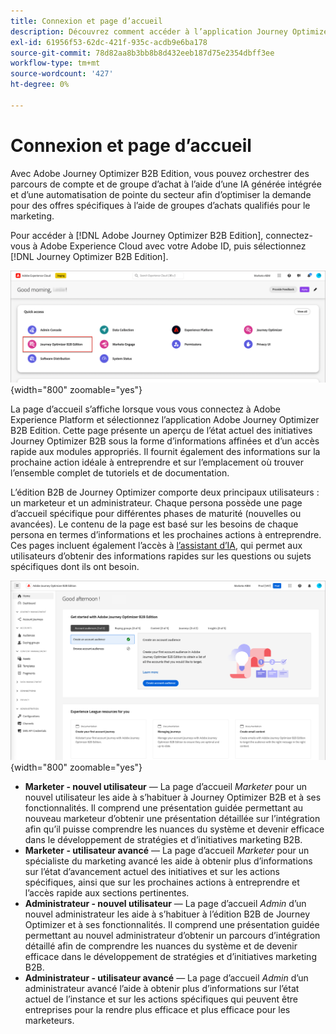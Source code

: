 ```yaml
---
title: Connexion et page d’accueil
description: Découvrez comment accéder à l’application Journey Optimizer B2B Edition et utiliser les informations de page d’accueil.
exl-id: 61956f53-62dc-421f-935c-acdb9e6ba178
source-git-commit: 78d82aa8b3bb8b8d432eeb187d75e2354dbff3ee
workflow-type: tm+mt
source-wordcount: '427'
ht-degree: 0%

---
```


# Connexion et page d’accueil

Avec Adobe Journey Optimizer B2B Edition, vous pouvez orchestrer des parcours de compte et de groupe d’achat à l’aide d’une IA générée intégrée et d’une automatisation de pointe du secteur afin d’optimiser la demande pour des offres spécifiques à l’aide de groupes d’achats qualifiés pour le marketing.

<!-- Requirements?
-->
Pour accéder à [!DNL Adobe Journey Optimizer B2B Edition], connectez-vous à Adobe Experience Cloud avec votre Adobe ID, puis sélectionnez [!DNL Journey Optimizer B2B Edition].

![Applications Adobe Experience Platform](./assets/experience-cloud-apps.png){width="800" zoomable="yes"}

La page d’accueil s’affiche lorsque vous vous connectez à Adobe Experience Platform et sélectionnez l’application Adobe Journey Optimizer B2B Edition. Cette page présente un aperçu de l’état actuel des initiatives Journey Optimizer B2B sous la forme d’informations affinées et d’un accès rapide aux modules appropriés. Il fournit également des informations sur la prochaine action idéale à entreprendre et sur l’emplacement où trouver l’ensemble complet de tutoriels et de documentation.

L’édition B2B de Journey Optimizer comporte deux principaux utilisateurs : un marketeur et un administrateur. Chaque persona possède une page d’accueil spécifique pour différentes phases de maturité (nouvelles ou avancées). Le contenu de la page est basé sur les besoins de chaque persona en termes d’informations et les prochaines actions à entreprendre. Ces pages incluent également l’accès à [l’assistant d’IA](./start/ai-assistant.md), qui permet aux utilisateurs d’obtenir des informations rapides sur les questions ou sujets spécifiques dont ils ont besoin<!-- and to obtain specific recommendations for their challenges or objectives-->.

![Page d’accueil de Journey Optimizer B2B Edition](./assets/home-page.png){width="800" zoomable="yes"}

* **Marketer - nouvel utilisateur** — La page d’accueil _Marketer_ pour un nouvel utilisateur les aide à s’habituer à Journey Optimizer B2B et à ses fonctionnalités. Il comprend une présentation guidée permettant au nouveau marketeur d’obtenir une présentation détaillée sur l’intégration afin qu’il puisse comprendre les nuances du système et devenir efficace dans le développement de stratégies et d’initiatives marketing B2B.
* **Marketer - utilisateur avancé** — La page d’accueil _Marketer_ pour un spécialiste du marketing avancé les aide à obtenir plus d’informations sur l’état d’avancement actuel des initiatives et sur les actions spécifiques, ainsi que sur les prochaines actions à entreprendre et l’accès rapide aux sections pertinentes.
* **Administrateur - nouvel utilisateur** — La page d’accueil _Admin_ d’un nouvel administrateur les aide à s’habituer à l’édition B2B de Journey Optimizer et à ses fonctionnalités. Il comprend une présentation guidée permettant au nouvel administrateur d’obtenir un parcours d’intégration détaillé afin de comprendre les nuances du système et de devenir efficace dans le développement de stratégies et d’initiatives marketing B2B.
* **Administrateur - utilisateur avancé** — La page d’accueil _Admin_ d’un administrateur avancé l’aide à obtenir plus d’informations sur l’état actuel de l’instance et sur les actions spécifiques qui peuvent être entreprises pour la rendre plus efficace et plus efficace pour les marketeurs.

<!-- 

## Marketer - new user

The Marketer home page for a new user consists of three rows that assist the marketer in getting accustomed to Journey Optimizer B2B and its capabilities. It also provides a view of the latest journeys that have been created, which can serve as a starting point for a new user.

The first row consists of a guided walkthrough for the new marketer to obtain an onboarding walkthrough so that they can understand the nuances of the system and become efficient in developing B2B marketing strategies and initiatives.

The second row consists of the recent AJO B2B journeys that have been created across the platform so that the marketer can get inspiration for the best practices to create an account journey.

The third row consists of the learning resources that can help a marketer gain more information on a specific topic.

## Marketer - advanced user

The Marketer home page for an advanced marketer consists of four rows that assists the marketer in obtaining more information on the current progress of the initiatives and on specific actions and on the next best action to be taken along with quick access to relevant sections.

The first row consists of the next set of actions that a B2B marketer can take based on the previous actions taken and the current state of the initiative, which provides a prompt for the user to make the next move that would align to the objective of the initiatives and help them reach the goals quickly.

The second row consists of the most recent assets accessed by the marketer to make it easier for the marketer to locate them and make updates to the same.

The third row consists of the Key Performance Indicators that can help the marketer gauge the overall performance of the marketing initiatives.

The fourth row consists of the learning resources that can help a marketer gain more information on a specific topic.

## Administrator - new user

The _Admin_ home page for a new administrator consists of three rows that assists the administrator in getting accustomed to Journey Optimizer B2B Edition and its capabilities, and provides a view of the latest journeys that have been created that can serve as a starting point for a new user.

The first row consists of a guided walkthrough for the new marketer to obtain a step-by-step onboarding journey to understand the nuances of the system and become efficient in developing B2B marketing strategies and initiatives with AJO B2B.

The second row consists of the recent assets used by the B2B marketers in a single table to make it easier for the administrator to know which assets are currently under focus.

The third row consists of the learning resources that would help an administrator gain more information on a specific topic.

## Administrator - advanced user

The _Admin_ home page for an advanced administrator consists of four rows that assists the administrator in obtaining more information about the current status of the instance and on specific actions that can be taken to make it more efficient and effective for the marketers.

The first row consists of the next set of actions that an administrator can take based on the previous actions taken and the current state of the instance. It serves as a prompt for the administrator to make the necessary updates to the parameters of the instances such as user permissions or any specific module configurations.

The second row consists of the recent assets used by the B2B marketers in a single table to make it easier for the administrator to know which assets are currently under focus.

The third row consists of the Key Performance Indicators that would help the administrators gauge the progress of the instance in terms of operational parameters such as users and usage.

The fourth row consists of the learning resources that would help the administrator gain more information on a specific topic.

-->